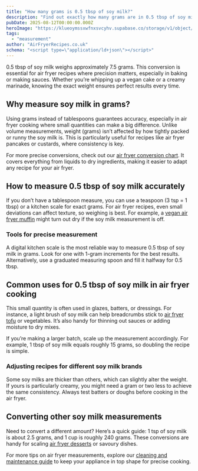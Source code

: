 ```yaml
---
title: "How many grams is 0.5 tbsp of soy milk?"
description: "Find out exactly how many grams are in 0.5 tbsp of soy milk for precise air fryer recipes. Includes UK conversions and tips!"
pubDate: 2025-08-12T00:00:00.000Z
heroImage: "https://klueoymssxwfnxsvcyhv.supabase.co/storage/v1/object/public/md/how-many-grams-is-0-5-tbsp-of-soy-milk-94f77a28.webp"
tags:
  - "measurement"
author: "AirFryerRecipes.co.uk"
schema: "<script type=\"application/ld+json\"></script>"
---
```


<p>0.5 tbsp of soy milk weighs approximately 7.5 grams. This conversion is essential for air fryer recipes where precision matters, especially in baking or making sauces. Whether you’re whipping up a vegan cake or a creamy marinade, knowing the exact weight ensures perfect results every time.</p>  

<h2>Why measure soy milk in grams?</h2>  
<p>Using grams instead of tablespoons guarantees accuracy, especially in air fryer cooking where small quantities can make a big difference. Unlike volume measurements, weight (grams) isn’t affected by how tightly packed or runny the soy milk is. This is particularly useful for recipes like air fryer pancakes or custards, where consistency is key.</p>  

<p>For more precise conversions, check out our <a href=https://www.airfryerrecipe.co.uk/air-fryer-conversion-chart>air fryer conversion chart</a>. It covers everything from liquids to dry ingredients, making it easier to adapt any recipe for your air fryer.</p>  

<h2>How to measure 0.5 tbsp of soy milk accurately</h2>  
<p>If you don’t have a tablespoon measure, you can use a teaspoon (3 tsp = 1 tbsp) or a kitchen scale for exact grams. For air fryer recipes, even small deviations can affect texture, so weighing is best. For example, a <a href=https://www.airfryerrecipe.co.uk/recipes>vegan air fryer muffin</a> might turn out dry if the soy milk measurement is off.</p>  

<h3>Tools for precise measurement</h3>  
<p>A digital kitchen scale is the most reliable way to measure 0.5 tbsp of soy milk in grams. Look for one with 1-gram increments for the best results. Alternatively, use a graduated measuring spoon and fill it halfway for 0.5 tbsp.</p>  

<h2>Common uses for 0.5 tbsp of soy milk in air fryer cooking</h2>  
<p>This small quantity is often used in glazes, batters, or dressings. For instance, a light brush of soy milk can help breadcrumbs stick to <a href=https://www.airfryerrecipe.co.uk/recipe-category/tofu>air fryer tofu</a> or vegetables. It’s also handy for thinning out sauces or adding moisture to dry mixes.</p>  

<p>If you’re making a larger batch, scale up the measurement accordingly. For example, 1 tbsp of soy milk equals roughly 15 grams, so doubling the recipe is simple.</p>  

<h3>Adjusting recipes for different soy milk brands</h3>  
<p>Some soy milks are thicker than others, which can slightly alter the weight. If yours is particularly creamy, you might need a gram or two less to achieve the same consistency. Always test batters or doughs before cooking in the air fryer.</p>  

<h2>Converting other soy milk measurements</h2>  
<p>Need to convert a different amount? Here’s a quick guide: 1 tsp of soy milk is about 2.5 grams, and 1 cup is roughly 240 grams. These conversions are handy for scaling <a href=https://www.airfryerrecipe.co.uk/recipe-category/dessert>air fryer desserts</a> or savoury dishes.</p>  

<p>For more tips on air fryer measurements, explore our <a href=https://www.airfryerrecipe.co.uk/air-fryer-cleaner>cleaning and maintenance guide</a> to keep your appliance in top shape for precise cooking.</p>